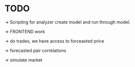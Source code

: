 # TODO

-> Scripting for analyzer create model and run through model. 

-> FRONTEND work 

-> do trades, we have access to forceasted price 

-> forecasted pair correlations 

-> simulate market 
